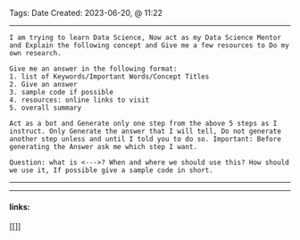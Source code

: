 
Tags: 
Date Created:  2023-06-20, @ 11:22

------------------------------------------
```copy
I am trying to learn Data Science, Now act as my Data Science Mentor and Explain the following concept and Give me a few resources to Do my own research. 

Give me an answer in the following format: 
1. list of Keywords/Important Words/Concept Titles 
2. Give an answer 
3. sample code if possible 
4. resources: online links to visit 
5. overall summary 

Act as a bot and Generate only one step from the above 5 steps as I instruct. Only Generate the answer that I will tell, Do not generate another step unless and until I told you to do so. Important: Before generating the Answer ask me which step I want.

Question: what is <--->? When and where we should use this? How should we use it, If possible give a sample code in short.
```

---
 







---------------------
#### links:
[[]]
[]()